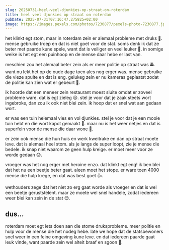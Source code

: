 ```yaml
---
slug: 20250731-heel-veel-djunkies-op-straat-on-roterdam
title: heel veel djunkies op straat on roterdam
pubDate: 2025-07-31T07:16:47.275825+02:00
image: https://images.pexels.com/photos/7230877/pexels-photo-7230877.jpeg
---
```

het klinkt egt stom, maar in roterdam zein er alemaal probleme met druks 🥺. mense gebruike troep en dat is niet goet voor de stat. soms denk ik dat ze beter met paarde kune spele, want dat is veiliger en veel leuker 🐴. in somige weike is het egt een puinhoop en de mense daar hebe er last van.

meschien zou het alemaal beter zein als er meer politie op straat was 🚔. want nu lekt het op de oude dage toen ales nog erger was. mense gebruike die vieze spuite en dat is eng. gelukeg zein er nu kameras geplaatst zodat de politie kan zien wat er gebeurt 👀.

ik hoorde dat een meneer zein restaurant moest sluite omdat er zoveel probleme ware. dat is egt zieleg 😢. stel je voor dat je zaak steets wort ingebroke, dan zou ik ook niet blei zein. ik hoop dat er snel wat aan gedaan wort.

er was een tuin helemaal vies en vol djunkies. stel je voor dat je een mooie tuin hebt en die wort kapot gemaakt 🤯. maar nu is het weer netjes en dat is superfein voor de mense die daar wone 🌳.

er zein ook mense die hun huis en werk kweitrake en dan op straat moete leve. dat is alemaal heel stom. als je langs de super loopt, zie je mense die bedele. ik snap niet waarom ze geen hulp kreige. er moet meer voor ze worde gedaan 😞.

vroeger was het nog erger met heroine enzo. dat klinkt egt eng! ik ben blei dat het nu een beetje beter gaat. aleen moet het stope. er ware toen 4000 mense die hulp krege, en dat was best goet 👍.

wethouders zege dat het niet zo erg gaat worde als vroeger en dat is wel een beetje geruststelent. maar ze moete wel snel handele, zodat iedereen weer blei kan zein in de stat 😊.

## dus...

roterdam moet egt iets doen aan die stome druksprobleme. meer politie en hulp voor de mense die het nodeg hebe. late we hope dat de statsbewoners snel weer in een feine omgeving kune leve. en dat iedereen paarde gaat leuk vinde, want paarde zein wel alteit braaf en sgoon 🐴.
